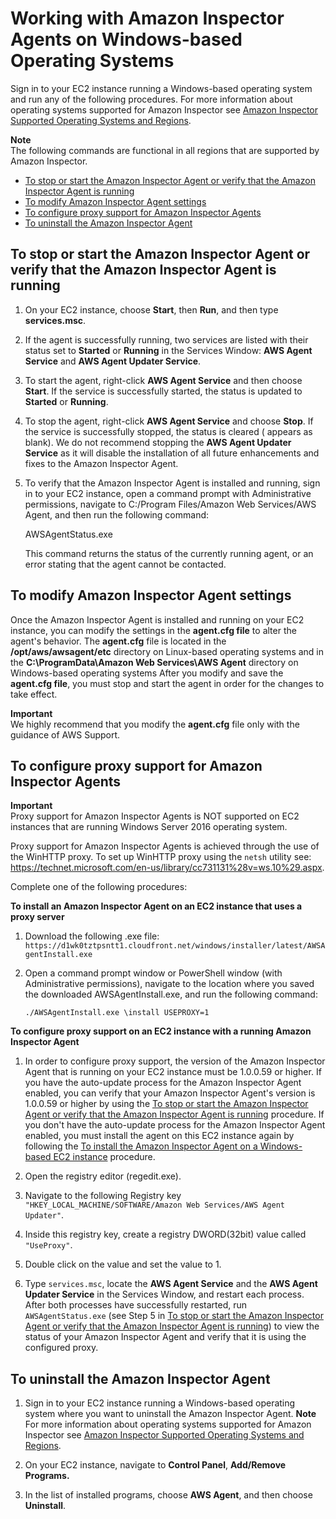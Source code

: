 # Working with Amazon Inspector Agents on Windows\-based Operating Systems<a name="inspector_agents-on-win"></a>

Sign in to your EC2 instance running a Windows\-based operating system and run any of the following procedures\. For more information about operating systems supported for Amazon Inspector see [Amazon Inspector Supported Operating Systems and Regions](inspector_supported_os_regions.md)\.

**Note**  
The following commands are functional in all regions that are supported by Amazon Inspector\.


+ [To stop or start the Amazon Inspector Agent or verify that the Amazon Inspector Agent is running](#stop-start-windows)
+ [To modify Amazon Inspector Agent settings](#inspector-agent-modify-settings)
+ [To configure proxy support for Amazon Inspector Agents](#inspector-agent-proxy)
+ [To uninstall the Amazon Inspector Agent](#uninstall-windows)

## To stop or start the Amazon Inspector Agent or verify that the Amazon Inspector Agent is running<a name="stop-start-windows"></a>

1. On your EC2 instance, choose **Start**, then **Run**, and then type **services\.msc**\.

1. If the agent is successfully running, two services are listed with their status set to **Started** or **Running** in the Services Window: **AWS Agent Service** and **AWS Agent Updater Service**\.

1. To start the agent, right\-click **AWS Agent Service** and then choose **Start**\. If the service is successfully started, the status is updated to **Started** or **Running**\.

1. To stop the agent, right\-click **AWS Agent Service** and choose **Stop**\. If the service is successfully stopped, the status is cleared \( appears as blank\)\. We do not recommend stopping the **AWS Agent Updater Service** as it will disable the installation of all future enhancements and fixes to the Amazon Inspector Agent\.

1. To verify that the Amazon Inspector Agent is installed and running, sign in to your EC2 instance, open a command prompt with Administrative permissions, navigate to C:/Program Files/Amazon Web Services/AWS Agent, and then run the following command:

   AWSAgentStatus\.exe

   This command returns the status of the currently running agent, or an error stating that the agent cannot be contacted\.

## To modify Amazon Inspector Agent settings<a name="inspector-agent-modify-settings"></a>

Once the Amazon Inspector Agent is installed and running on your EC2 instance, you can modify the settings in the **agent\.cfg file** to alter the agent's behavior\. The **agent\.cfg** file is located in the **/opt/aws/awsagent/etc** directory on Linux\-based operating systems and in the **C:\\ProgramData\\Amazon Web Services\\AWS Agent** directory on Windows\-based operating systems After you modify and save the **agent\.cfg file**, you must stop and start the agent in order for the changes to take effect\.

**Important**  
We highly recommend that you modify the **agent\.cfg** file only with the guidance of AWS Support\.

## To configure proxy support for Amazon Inspector Agents<a name="inspector-agent-proxy"></a>

**Important**  
Proxy support for Amazon Inspector Agents is NOT supported on EC2 instances that are running Windows Server 2016 operating system\.

Proxy support for Amazon Inspector Agents is achieved through the use of the WinHTTP proxy\. To set up WinHTTP proxy using the `netsh` utility see: [https://technet\.microsoft\.com/en\-us/library/cc731131%28v=ws\.10%29\.aspx](https://technet.microsoft.com/en-us/library/cc731131%28v=ws.10%29.aspx)\.

Complete one of the following procedures:

**To install an Amazon Inspector Agent on an EC2 instance that uses a proxy server**

1. Download the following \.exe file: `https://d1wk0tztpsntt1.cloudfront.net/windows/installer/latest/AWSAgentInstall.exe`

1. Open a command prompt window or PowerShell window \(with Administrative permissions\), navigate to the location where you saved the downloaded AWSAgentInstall\.exe, and run the following command:

   `./AWSAgentInstall.exe \install USEPROXY=1`

**To configure proxy support on an EC2 instance with a running Amazon Inspector Agent**

1. In order to configure proxy support, the version of the Amazon Inspector Agent that is running on your EC2 instance must be 1\.0\.0\.59 or higher\. If you have the auto\-update process for the Amazon Inspector Agent enabled, you can verify that your Amazon Inspector Agent's version is 1\.0\.0\.59 or higher by using the [To stop or start the Amazon Inspector Agent or verify that the Amazon Inspector Agent is running](#stop-start-windows) procedure\. If you don't have the auto\-update process for the Amazon Inspector Agent enabled, you must install the agent on this EC2 instance again by following the [To install the Amazon Inspector Agent on a Windows\-based EC2 instance](inspector_installing-uninstalling-agents.md#install-windows) procedure\.

1. Open the registry editor \(regedit\.exe\)\.

1. Navigate to the following Registry key `"HKEY_LOCAL_MACHINE/SOFTWARE/Amazon Web Services/AWS Agent Updater"`\.

1. Inside this registry key, create a registry DWORD\(32bit\) value called `"UseProxy"`\.

1. Double click on the value and set the value to 1\.

1. Type `services.msc`, locate the **AWS Agent Service** and the **AWS Agent Updater Service** in the Services Window, and restart each process\. After both processes have successfully restarted, run `AWSAgentStatus.exe` \(see Step 5 in [To stop or start the Amazon Inspector Agent or verify that the Amazon Inspector Agent is running](#stop-start-windows)\) to view the status of your Amazon Inspector Agent and verify that it is using the configured proxy\.

## To uninstall the Amazon Inspector Agent<a name="uninstall-windows"></a>

1. Sign in to your EC2 instance running a Windows\-based operating system where you want to uninstall the Amazon Inspector Agent\.
**Note**  
For more information about operating systems supported for Amazon Inspector see [Amazon Inspector Supported Operating Systems and Regions](inspector_supported_os_regions.md)\.

1. On your EC2 instance, navigate to **Control Panel**, **Add/Remove Programs\.**

1. In the list of installed programs, choose **AWS Agent**, and then choose **Uninstall**\.